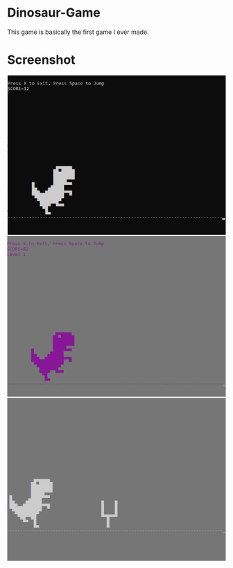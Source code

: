 # Dinosaur-Game

This game is basically the first game I ever made.

# Screenshot
![Image](images/level1.png)
![Image](images/level2.png)
![Image](images/level3.png)

